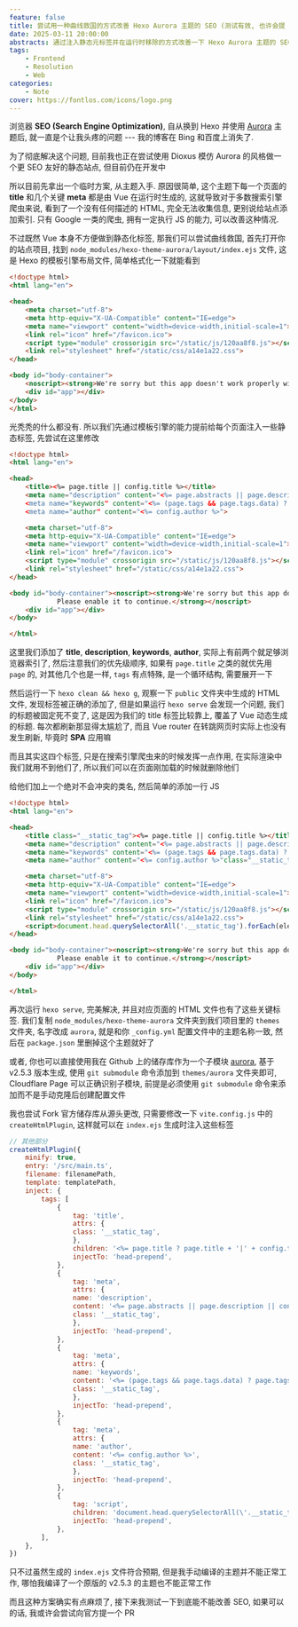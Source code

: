 ```yaml
---
feature: false
title: 尝试用一种曲线救国的方式改善 Hexo Aurora 主题的 SEO (测试有效, 也许会提 PR)
date: 2025-03-11 20:00:00
abstracts: 通过注入静态元标签并在运行时移除的方式改善一下 Hexo Aurora 主题的 SEO
tags:
    - Frontend
    - Resolution
    - Web
categories:
    - Note
cover: https://fontlos.com/icons/logo.png
---
```


浏览器 **SEO (Search Engine Optimization)**, 自从换到 Hexo 并使用 [Aurora](https://github.com/auroral-ui/hexo-theme-aurora) 主题后, 就一直是个让我头疼的问题 --- 我的博客在 Bing 和百度上消失了.

为了彻底解决这个问题, 目前我也正在尝试使用 Dioxus 模仿 Aurora 的风格做一个更 SEO 友好的静态站点, 但目前仍在开发中

所以目前先拿出一个临时方案, 从主题入手. 原因很简单, 这个主题下每一个页面的 **title** 和几个关键 **meta** 都是由 Vue 在运行时生成的, 这就导致对于多数搜索引擎爬虫来说, 看到了一个没有任何描述的 HTML, 完全无法收集信息, 更别说给站点添加索引. 只有 Google 一类的爬虫, 拥有一定执行 JS 的能力, 可以改善这种情况.

不过既然 Vue 本身不方便做到静态化标签, 那我们可以尝试曲线救国, 首先打开你的站点项目, 找到 `node_modules/hexo-theme-aurora/layout/index.ejs` 文件, 这是 Hexo 的模板引擎布局文件, 简单格式化一下就能看到

```html
<!doctype html>
<html lang="en">

<head>
    <meta charset="utf-8">
    <meta http-equiv="X-UA-Compatible" content="IE=edge">
    <meta name="viewport" content="width=device-width,initial-scale=1">
    <link rel="icon" href="/favicon.ico">
    <script type="module" crossorigin src="/static/js/120aa8f8.js"></script>
    <link rel="stylesheet" href="/static/css/a14e1a22.css">
</head>

<body id="body-container">
    <noscript><strong>We're sorry but this app doesn't work properly without JavaScript enabled.Please enable it to continue.</strong></noscript>
    <div id="app"></div>
</body>
</html>
```

光秃秃的什么都没有. 所以我们先通过模板引擎的能力提前给每个页面注入一些静态标签, 先尝试在这里修改

```html
<!doctype html>
<html lang="en">

<head>
    <title><%= page.title || config.title %></title>
    <meta name="description" content="<%= page.abstracts || page.description || config.description %>>
    <meta name="keywords" content="<%= (page.tags && page.tags.data) ? page.tags.data.map(tag => tag.name).join(', ') : (page.keywords || config.keywords) %>>
    <meta name="author" content="<%= config.author %>">

    <meta charset="utf-8">
    <meta http-equiv="X-UA-Compatible" content="IE=edge">
    <meta name="viewport" content="width=device-width,initial-scale=1">
    <link rel="icon" href="/favicon.ico">
    <script type="module" crossorigin src="/static/js/120aa8f8.js"></script>
    <link rel="stylesheet" href="/static/css/a14e1a22.css">
</head>

<body id="body-container"><noscript><strong>We're sorry but this app doesn't work properly without JavaScript enabled.
            Please enable it to continue.</strong></noscript>
    <div id="app"></div>
</body>

</html>
```

这里我们添加了 **title**, **description**, **keywords**, **author**, 实际上有前两个就足够浏览器索引了, 然后注意我们的优先级顺序, 如果有 `page.title` 之类的就优先用 `page` 的, 对其他几个也是一样, `tags` 有点特殊, 是一个循环结构, 需要展开一下

然后运行一下 `hexo clean && hexo g`, 观察一下 `public` 文件夹中生成的 HTML 文件, 发现标签被正确的添加了, 但是如果运行 `hexo serve` 会发现一个问题, 我们的标题被固定死不变了, 这是因为我们的 title 标签比较靠上, 覆盖了 Vue 动态生成的标题. 每次都刷新那显得太尴尬了, 而且 Vue router 在转跳网页时实际上也没有发生刷新, 毕竟时 **SPA** 应用嘛

而且其实这四个标签, 只是在搜索引擎爬虫来的时候发挥一点作用, 在实际渲染中我们就用不到他们了, 所以我们可以在页面刚加载的时候就删除他们

给他们加上一个绝对不会冲突的类名, 然后简单的添加一行 JS

```html
<!doctype html>
<html lang="en">

<head>
    <title class="__static_tag"><%= page.title || config.title %></title>
    <meta name="description" content="<%= page.abstracts || page.description || config.description %>"class="__static_tag">
    <meta name="keywords" content="<%= (page.tags && page.tags.data) ? page.tags.data.map(tag => tag.name).join(', ') : (page.keywords || config.keywords) %>"class="__static_tag">
    <meta name="author" content="<%= config.author %>"class="__static_tag">

    <meta charset="utf-8">
    <meta http-equiv="X-UA-Compatible" content="IE=edge">
    <meta name="viewport" content="width=device-width,initial-scale=1">
    <link rel="icon" href="/favicon.ico">
    <script type="module" crossorigin src="/static/js/120aa8f8.js"></script>
    <link rel="stylesheet" href="/static/css/a14e1a22.css">
    <script>document.head.querySelectorAll('.__static_tag').forEach(element => {element.remove()})</script>
</head>

<body id="body-container"><noscript><strong>We're sorry but this app doesn't work properly without JavaScript enabled.
            Please enable it to continue.</strong></noscript>
    <div id="app"></div>
</body>

</html>
```

再次运行 `hexo serve`, 完美解决, 并且对应页面的 HTML 文件也有了这些关键标签. 我们复制 `node_modules/hexo-theme-aurora` 文件夹到我们项目里的 `themes` 文件夹, 名字改成 `aurora`, 就是和你 `_config.yml` 配置文件中的主题名称一致, 然后在 `package.json` 里删掉这个主题就好了

或者, 你也可以直接使用我在 Github 上的储存库作为一个子模块 [aurora](https://github.com/fontlos/aurora), 基于 v2.5.3 版本生成, 使用 `git submodule` 命令添加到 `themes/aurora` 文件夹即可, Cloudflare Page 可以正确识别子模块, 前提是必须使用 `git submodule` 命令来添加而不是手动克隆后创建配置文件

我也尝试 Fork 官方储存库从源头更改, 只需要修改一下 `vite.config.js` 中的 `createHtmlPlugin`, 这样就可以在 `index.ejs` 生成时注入这些标签

```js
// 其他部分
createHtmlPlugin({
    minify: true,
    entry: '/src/main.ts',
    filename: filenamePath,
    template: templatePath,
    inject: {
        tags: [
            {
                tag: 'title',
                attrs: {
                class: '__static_tag',
                },
                children: '<%= page.title ? page.title + '|' + config.title : config.title %>',
                injectTo: 'head-prepend',
            },
            {
                tag: 'meta',
                attrs: {
                name: 'description',
                content: '<%= page.abstracts || page.description || config.description %>',
                class: '__static_tag',
                },
                injectTo: 'head-prepend',
            },
            {
                tag: 'meta',
                attrs: {
                name: 'keywords',
                content: '<%= (page.tags && page.tags.data) ? page.tags.data.map(tag => tag.name).join(\', \') : (page.keywords || config.keywords) %>',
                class: '__static_tag',
                },
                injectTo: 'head-prepend',
            },
            {
                tag: 'meta',
                attrs: {
                name: 'author',
                content: '<%= config.author %>',
                class: '__static_tag',
                },
                injectTo: 'head-prepend',
            },
            {
                tag: 'script',
                children: 'document.head.querySelectorAll(\'.__static_tag\').forEach(element=>{element.remove()})',
                injectTo: 'head-prepend',
            },
        ],
    },
})
```

只不过虽然生成的 `index.ejs` 文件符合预期, 但是我手动编译的主题并不能正常工作, 哪怕我编译了一个原版的 v2.5.3 的主题也不能正常工作

而且这种方案确实有点麻烦了, 接下来我测试一下到底能不能改善 SEO, 如果可以的话, 我或许会尝试向官方提一个 PR
